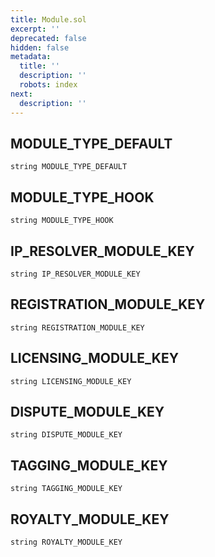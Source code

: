 ```yaml
---
title: Module.sol
excerpt: ''
deprecated: false
hidden: false
metadata:
  title: ''
  description: ''
  robots: index
next:
  description: ''
---
```

## MODULE\_TYPE\_DEFAULT

```solidity
string MODULE_TYPE_DEFAULT
```

## MODULE\_TYPE\_HOOK

```solidity
string MODULE_TYPE_HOOK
```

## IP\_RESOLVER\_MODULE\_KEY

```solidity
string IP_RESOLVER_MODULE_KEY
```

## REGISTRATION\_MODULE\_KEY

```solidity
string REGISTRATION_MODULE_KEY
```

## LICENSING\_MODULE\_KEY

```solidity
string LICENSING_MODULE_KEY
```

## DISPUTE\_MODULE\_KEY

```solidity
string DISPUTE_MODULE_KEY
```

## TAGGING\_MODULE\_KEY

```solidity
string TAGGING_MODULE_KEY
```

## ROYALTY\_MODULE\_KEY

```solidity
string ROYALTY_MODULE_KEY
```
